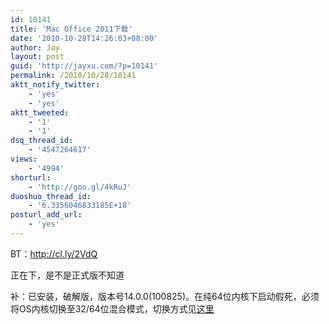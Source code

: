 ```yaml
---
id: 10141
title: 'Mac Office 2011下载'
date: '2010-10-28T14:26:03+08:00'
author: Jay
layout: post
guid: 'http://jayxu.com/?p=10141'
permalink: /2010/10/28/10141
aktt_notify_twitter:
    - 'yes'
    - 'yes'
aktt_tweeted:
    - '1'
    - '1'
dsq_thread_id:
    - '4547264617'
views:
    - '4994'
shorturl:
    - 'http://goo.gl/4kRuJ'
duoshuo_thread_id:
    - '6.3356046833185E+18'
posturl_add_url:
    - 'yes'
---
```


BT：<a href="http://cl.ly/2VdQ" target="_blank" rel="noopener">http://cl.ly/2VdQ</a>

正在下，是不是正式版不知道

补：已安装，破解版，版本号14.0.0(100825)。在纯64位内核下启动假死，必须将OS内核切换至32/64位混合模式，切换方式见<a href="http://www.jayxu.com/2010/03/30/2104/" target="_blank" rel="noopener">这里</a>